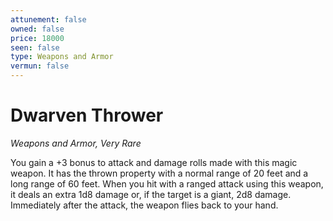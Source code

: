 ```yaml
---
attunement: false
owned: false
price: 18000
seen: false
type: Weapons and Armor
vermun: false
---
```

# Dwarven Thrower

*Weapons and Armor, Very Rare*

You gain a +3 bonus to attack and damage rolls made with this magic weapon. It has the thrown property with a normal range of 20 feet and a long range of 60 feet. When you hit with a ranged attack using this weapon, it deals an extra 1d8 damage or, if the target is a giant, 2d8 damage. Immediately after the attack, the weapon flies back to your hand.